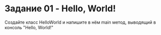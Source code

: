 # Задание 01 - Hello, World!

Создайте класс HelloWorld и напишите в нём main метод, выводящий в консоль "Hello, World!"
